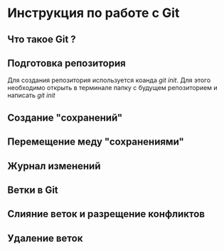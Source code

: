 # Инструкция по работе с Git

## Что такое Git ?

## Подготовка репозитория
Для создания репозитория используется коанда *git init*. Для этого необходимо открыть в терминале папку с будущем репозиторием и написать *git init*

## Создание "сохранений"

## Перемещение меду "сохранениями"

## Журнал изменений 

## Ветки в Git 

## Слияние веток и разрещение конфликтов

## Удаление веток